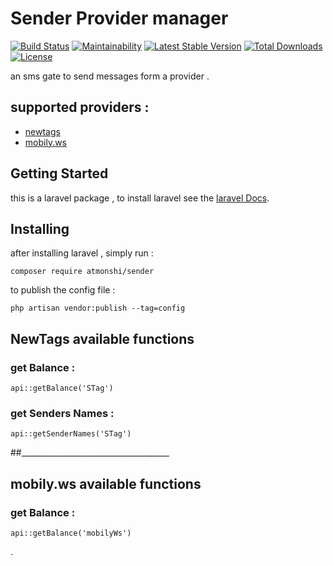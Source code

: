 # Sender Provider manager
[![Build Status](https://travis-ci.org/atmonshi/sender.svg?branch=master)](https://travis-ci.org/atmonshi/sender)
[![Maintainability](https://api.codeclimate.com/v1/badges/4a8416b74f8607cd631e/maintainability)](https://codeclimate.com/github/atmonshi/sender/maintainability)
[![Latest Stable Version](https://poser.pugx.org/atmonshi/sender/v/stable?format=flat)](https://packagist.org/packages/atmonshi/sender)
[![Total Downloads](https://poser.pugx.org/atmonshi/sender/downloads?format=flat)](https://packagist.org/packages/atmonshi/sender)
[![License](https://poser.pugx.org/atmonshi/sender/license?format=flat)](https://packagist.org/packages/atmonshi/sender)


an sms gate to send messages form a provider .

## supported providers :
* [newtags](http://www.newtags.com.sa.com/)
* [mobily.ws](https://mobily.ws/)


## Getting Started

this is a laravel package , to install laravel see the [laravel Docs](https://laravel.com/docs/master/).


## Installing

after installing laravel , simply run :

```
composer require atmonshi/sender
```

to publish the config file :

```
php artisan vendor:publish --tag=config
```


## NewTags available functions

### get Balance :

```
api::getBalance('STag')
```

### get Senders Names :

```
api::getSenderNames('STag')
```

##_____________________________________

## mobily.ws available functions

### get Balance :

```
api::getBalance('mobilyWs')
```




.
